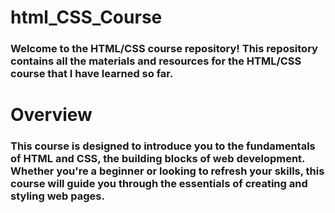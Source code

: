 # html_CSS_Course

### Welcome to the HTML/CSS course repository! This repository contains all the materials and resources for the HTML/CSS course that I have learned so far.

# Overview

### This course is designed to introduce you to the fundamentals of HTML and CSS, the building blocks of web development. Whether you're a beginner or looking to refresh your skills, this course will guide you through the essentials of creating and styling web pages.